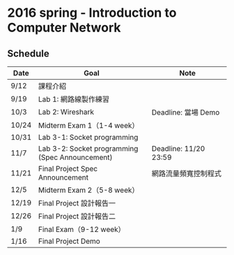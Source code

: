 # 2016 spring - Introduction to Computer Network
## Schedule
| Date  | Goal                            | Note                 |
|-------|---------------------------------|----------------------|
| 9/12  | 課程介紹                         |                      |
| 9/19  | Lab 1: 網路線製作練習                    |                      |
| 10/3  | Lab 2: Wireshark                 | Deadline: 當場 Demo   |
| 10/24 | Midterm Exam 1（1-4 week）       |                      |
| 10/31 | Lab 3-1: Socket programming      |                      |
| 11/7  | Lab 3-2: Socket programming <br> (Spec Announcement)    | Deadline: 11/20 23:59     |
| 11/21 | Final Project Spec Announcement | 網路流量頻寬控制程式     |
| 12/5  | Midterm Exam 2（5-8 week）       |                      |
| 12/19 | Final Project 設計報告一         |                      |
| 12/26 | Final Project 設計報告二         |                      |
| 1/9   | Final Exam（9-12 week）         |                      |
| 1/16  | Final Project Demo              |                      |
